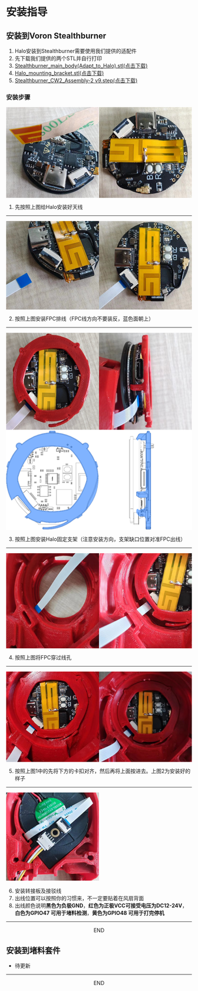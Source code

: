 # 安装指导

## 安装到Voron Stealthburner

1. Halo安装到Stealthburner需要使用我们提供的适配件
2. 先下载我们提供的两个STL并自行打印
3. [Stealthburner_main_body(Adapt_to_Halo).stl(点击下载)](https://cdn.mellow.klipper.cn/Utils/Stealthburner_main_body(Adapt_to_Halo).stl)
4. [Halo_mounting_bracket.stl(点击下载)](https://cdn.mellow.klipper.cn/Utils/Halo_mounting_bracket.stl)
5. [Stealthburner_CW2_Assembly-2 v9.step(点击下载)](https://cdn.mellow.klipper.cn/STEP/Stealthburner_CW2_Assembly-2-v9.step)

### 安装步骤

<div style="display:flex;flex-direction:row;">
    <img src="../../images/boards/fly_halo/install-1.png" style="width:50%;" />
    <div style="width:20px;"></div>
    <img src="../../images/boards/fly_halo/install-2.png" style="width:50%;" />
</div>

1. 先按照上图给Halo安装好天线

----

<div style="display:flex;flex-direction:row;">
    <img src="../../images/boards/fly_halo/install-3.png" style="width:50%;" />
    <div style="width:20px;"></div>
    <img src="../../images/boards/fly_halo/install-4.png" style="width:50%;" />
</div>

2. 按照上图安装FPC排线（FPC线方向不要装反，蓝色面朝上）

----

<div style="display:flex;flex-direction:row;">
    <img src="../../images/boards/fly_halo/install-5.png" style="width:50%;" />
    <div style="width:20px;"></div>
    <img src="../../images/boards/fly_halo/install-6.png" style="width:50%;" />
</div>
<div style="display:flex;flex-direction:row;">
    <img src="../../images/boards/fly_halo/install-7.png" style="width:50%;" />
    <div style="width:20px;"></div>
    <img src="../../images/boards/fly_halo/install-8.png" style="width:50%;" />
</div>

3. 按照上图安装Halo固定支架（注意安装方向，支架缺口位置对准FPC出线）

----

<div style="display:flex;flex-direction:row;">
    <img src="../../images/boards/fly_halo/install-9.png" style="width:50%;" />
    <div style="width:20px;"></div>
    <img src="../../images/boards/fly_halo/install-10.png" style="width:50%;" />
</div>

4. 按照上图将FPC穿过线孔

----

<div style="display:flex;flex-direction:row;">
    <img src="../../images/boards/fly_halo/install-11.png" style="width:50%;" />
    <div style="width:20px;"></div>
    <img src="../../images/boards/fly_halo/install-12.png" style="width:50%;" />
</div>

5. 按照上图1中的先将下方的卡扣对齐，然后再将上面按进去。上图2为安装好的样子

----

<div>
    <img src="../../images/boards/fly_halo/install-13.png" style="width:50%;" />
</div>

6. 安装转接板及接驳线
7. 出线位置可以按照你的习惯来，不一定要贴着在风扇背面
8. 出线颜色说明**黑色为负极GND**，**红色为正极VCC可接受电压为DC12-24V**，**白色为GPIO47 可用于堵料检测**，**黄色为GPIO48 可用于打完停机**

----

<center>END</center>

## 安装到堵料套件

* 待更新

----

<center>END</center>
